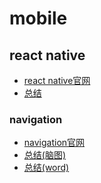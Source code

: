 # mobile

## react native
  - [react native官网](https://facebook.github.io/react-native/)    
  - [总结](http://naotu.baidu.com/file/75413a438e67d190629db7493d1a90b9)   
### navigation
  - [navigation官网](https://reactnavigation.org/docs/en/getting-started.html)  
  - [总结(脑图)](http://naotu.baidu.com/file/bad872442e2181f01c477c6c86654038)  
  - [总结(word)]()
